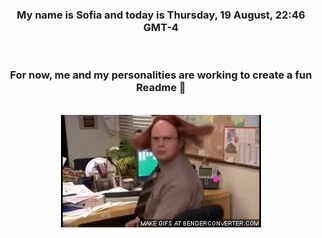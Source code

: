 


<div align="center">
<h3 >My name is Sofia and today is Thursday, 19 August, 22:46 GMT-4</h3><br>
<h3 >For now, me and my personalities are working to create a fun Readme 👋
</h3><br>
<img src='img/dwight.gif' alt='working...'/>
</div>
